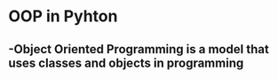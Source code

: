 # OOP in Pyhton
-Object Oriented Programming is a model that uses classes and objects in programming
-
